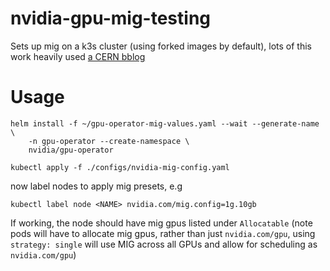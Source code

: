 # nvidia-gpu-mig-testing

Sets up mig on a k3s cluster (using forked images by default), lots of this work heavily used [a CERN bblog](https://kubernetes.web.cern.ch/blog/2023/03/17/efficient-access-to-shared-gpu-resources-part-2/)

# Usage

```
helm install -f ~/gpu-operator-mig-values.yaml --wait --generate-name \
    -n gpu-operator --create-namespace \
    nvidia/gpu-operator
```

```
kubectl apply -f ./configs/nvidia-mig-config.yaml
```

now label nodes to apply mig presets, e.g

```
kubectl label node <NAME> nvidia.com/mig.config=1g.10gb
```

If working, the node should have mig gpus listed under `Allocatable` (note pods will have to allocate mig gpus, rather than just `nvidia.com/gpu`, using `strategy: single` will use MIG across all GPUs and allow for scheduling as `nvidia.com/gpu`)
